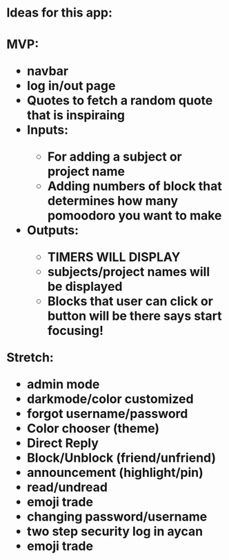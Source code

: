 <h1>Ideas for this app:<h1>

MVP:

<ul>
    <li>navbar</li> 
    <li>log in/out page</li>
    <li>Quotes to fetch a random quote that is inspiraing</li>
    <li>Inputs:</li>
        <ul>
            <li>For adding a subject or project name</li>
            <li>Adding numbers of block that determines how many pomoodoro you want to make</li>
        </ul>
    <li>Outputs:</li>
        <ul>
            <li>TIMERS WILL DISPLAY</li>
            <li>subjects/project names will be displayed</li>
            <li>Blocks that user can click or button will be there says start focusing!</li>
        </ul>
</ul>

Stretch:

<ul>
    <li>admin mode</li>
    <!-- <li>removing chats you sent</li> -->
    <!-- <li>Search keyword</li> -->
    <li>darkmode/color customized</li>
    <li>forgot username/password</li>
    <li>Color chooser (theme)</li>
    <li>Direct Reply</li>
    <li>Block/Unblock (friend/unfriend)</li>
    <li>announcement (highlight/pin)</li>
    <li>read/undread</li>
    <li>emoji trade</li>
    <li>changing password/username</li>
    <li>two step security log in aycan</li>
    <li>emoji trade</li>
</ul>
